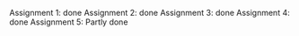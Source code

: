 Assignment 1: done
Assignment 2: done
Assignment 3: done
Assignment 4: done
Assignment 5: Partly done
